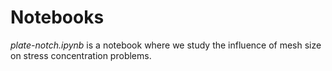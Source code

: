 # Notebooks

*plate-notch.ipynb* is a notebook where we study the influence of mesh size on stress concentration problems.
